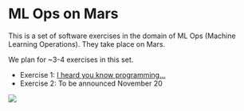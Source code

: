 # ML Ops on Mars

This is a set of software exercises in the domain of ML Ops (Machine Learning Operations). They take place on Mars.

We plan for ~3-4 exercises in this set.

- Exercise 1: [I heard you know programming...](exercise1.md)
- Exercise 2: To be announced November 20


<img src="https://www.nasa.gov/sites/default/files/thumbnails/image/journey_to_mars.jpeg">

